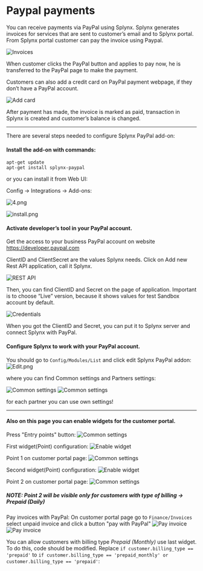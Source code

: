 Paypal payments
==========

You can receive payments via PayPal using Splynx. Splynx generates invoices for services that are sent to customer’s email and to Splynx portal. From Splynx portal customer can pay the invoice using Paypal.

![Invoices](1.png)


When customer clicks the PayPal button and applies to pay now, he is transferred to the PayPal page to make the payment.


Customers can also add a credit card on PayPal payment webpage, if they don’t have a PayPal account.

![Add card](3.png)


After payment has made, the invoice is marked as paid, transaction in Splynx is created and customer’s balance is changed.


---
There are several steps needed to configure Splynx PayPal add-on:

#### Install the add-on with commands:
```
apt-get update
apt-get install splynx-paypal
```
or you can install it from Web UI:

Config → Integrations → Add-ons:

![4.png](4.png)

![install.png](install.png)

#### Activate developer’s tool in your PayPal account.
Get the access to your business PayPal account on website https://developer.paypal.com

ClientID and ClientSecret are the values Splynx needs. Click on Add new Rest API application, call it Splynx.

![REST API](6.png)


Then, you can find ClientID and Secret on the page of application. Important is to choose “Live” version, because it shows values for test Sandbox account by default.

![Credentials](7.png)

When you got the ClientID and Secret, you can put it to Splynx server and connect Splynx with PayPal.

#### Configure Splynx to work with your PayPal account.

You should go to `Config/Modules/List` and click edit Splynx PayPal addon:
![Edit.png](edit_module.png)

where you can find Common settings and Partners settings:

![Common settings](settings1.png)
![Common settings](settings2.png)

for each partner you can use own settings!

---
#### Also on this page you can enable widgets for the customer portal.
Press "Entry points" button:
![Common settings](entry_points.png)

First widget(Point) configuration:
![Enable widget](edit_entry1.png)

Point 1 on customer portal page:
![Common settings](portal_entry1.png)

Second widget(Point) configuration:
![Enable widget](edit_entry2.png)

Point 2 on customer portal page:
![Common settings](portal_entry2.png)

##### NOTE: Point 2 will be visible only for customers with *type of billing -> Prepaid (Daily)*

Pay invoices with PayPal:
On customer portal page go to `Finance/Invoices` select unpaid invoice and click a button "pay with PayPal"
![Pay invoice](portal_invoices.png)
![Pay invoice](pay_with_paypal.png)

You can allow customers with billing type *Prepaid (Monthly)* use last widget. To do this, code should be modified. Replace `if customer.billing_type == 'prepaid'` to `if customer.billing_type == 'prepaid_monthly' or customer.billing_type == 'prepaid'`:
